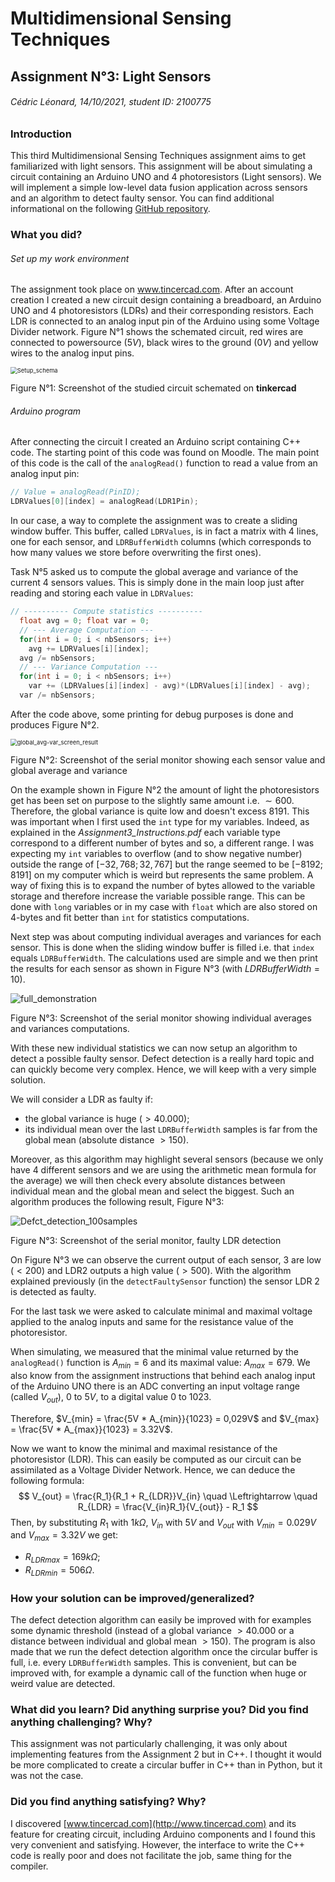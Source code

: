 # Multidimensional Sensing Techniques

## Assignment N°3: Light Sensors

###### Cédric Léonard, 14/10/2021, student ID: 2100775

### Introduction

This third Multidimensional Sensing Techniques assignment aims to get familiarized with light sensors. This assignment will be about simulating a circuit containing an Arduino UNO and 4 photoresistors (Light sensors). We will implement a simple low-level data fusion application across sensors and an algorithm to detect faulty sensor. You can find additional informational on the following [GitHub repository](https://github.com/CedricLeon/Abo_Multidimensional-sensing-techniques).

### What you did?

###### Set up my work environment

The assignment took place on www.tincercad.com. After an account creation I created a new circuit design containing a breadboard, an Arduino UNO and 4 photoresistors (LDRs) and their corresponding resistors. Each LDR is connected to an analog input pin of the Arduino using some Voltage Divider network. Figure N°1 shows the schemated circuit, red wires are connected to powersource ($5V$), black wires to the ground ($0V$) and yellow wires to the analog input pins.

<img src="https://user-images.githubusercontent.com/51703091/137310751-42a7dbad-9132-43d7-a1ce-ba6b5828a841.JPG" alt="Setup_schema" style="zoom:67%;" />

Figure N°1: Screenshot of the studied circuit schemated on **tinkercad**

###### Arduino program

After connecting the circuit I created an Arduino script containing C++ code. The starting point of this code was found on Moodle. The main point of this code is the call of the `analogRead()` function to read a value from an analog input pin:

````c++
// Value = analogRead(PinID);
LDRValues[0][index] = analogRead(LDR1Pin);
````

In our case, a way to complete the assignment was to create a sliding window buffer. This buffer, called `LDRValues`, is in fact a matrix with 4 lines, one for each sensor, and `LDRBufferWidth` columns (which corresponds to how many values we store before overwriting the first ones).

Task N°5 asked us to compute the global average and variance of the current 4 sensors values. This is simply done in the main loop just after reading and storing each value in  `LDRValues`:

````c++
// ---------- Compute statistics ----------
  float avg = 0; float var = 0;
  // --- Average Computation ---
  for(int i = 0; i < nbSensors; i++)
    avg += LDRValues[i][index];
  avg /= nbSensors;
  // --- Variance Computation ---
  for(int i = 0; i < nbSensors; i++)
    var += (LDRValues[i][index] - avg)*(LDRValues[i][index] - avg);
  var /= nbSensors;
````

After the code above, some printing for debug purposes is done and produces Figure N°2.

<img src="https://user-images.githubusercontent.com/51703091/137330767-ee7a4b03-d5ac-48d1-a244-9c515be99dcd.JPG" alt="global_avg-var_screen_result" style="zoom: 67%;" />

Figure N°2:  Screenshot of the serial monitor showing each sensor value and global average and variance

On the example shown in Figure N°2 the amount of light the photoresistors get has been set on purpose to the slightly same amount i.e. $\sim600$. Therefore, the global variance is quite low and doesn't excess 8191. This was important when I first used the `int` type for my variables. Indeed, as explained in the *Assignment3_Instructions.pdf* each variable type correspond to a different number of bytes and so, a different range. I was expecting my `int` variables to overflow (and to show negative number) outside the range of $[-32,768; 32,767]$ but the range seemed to be $[-8192; 8191]$ on my computer which is weird but represents the same problem. A way of fixing this is to expand the number of bytes allowed to the variable storage and therefore increase the variable possible range. This can be done with `long` variables or in my case with `float` which are also stored on 4-bytes and fit better than `int` for statistics computations.

Next step was about computing individual averages and variances for each sensor. This is done when the sliding window buffer is filled i.e. that `index` equals `LDRBufferWidth`. The calculations used are simple and we then print the results for each sensor as shown in Figure N°3 (with $LDRBufferWidth = 10$).

![full_demonstration](https://user-images.githubusercontent.com/51703091/137346276-450ee7aa-ff94-4312-a7b3-5a0513ec0df7.JPG)

Figure N°3: Screenshot of the serial monitor showing individual averages and variances computations.

With these new individual statistics we can now setup an algorithm to detect a possible faulty sensor. Defect detection is a really hard topic and can quickly become very complex. Hence, we will keep with a very simple solution.

We will consider a LDR as faulty if:

- the global variance is huge ($> 40.000$);
- its individual mean over the last `LDRBufferWidth` samples is far from the global mean (absolute distance $> 150$).

Moreover, as this algorithm may highlight several sensors (because we only have 4 different sensors and we are using the arithmetic mean formula for the average) we will then check every absolute distances between individual mean and the global mean and select the biggest. Such an algorithm produces the following result, Figure N°3:

![Defct_detection_100samples](https://user-images.githubusercontent.com/51703091/137347698-e337ece3-357d-404c-a71f-4b423cd99e9c.JPG)

Figure N°3: Screenshot of the serial monitor, faulty LDR detection

On Figure N°3 we can observe the current output of each sensor, 3 are low ($< 200$) and LDR2 outputs a high value ($> 500$). With the algorithm explained previously (in the `detectFaultySensor` function) the sensor LDR 2 is detected as faulty.



For the last task we were asked to calculate minimal and maximal voltage applied to the analog inputs and same for the resistance value of the photoresistor.

When simulating, we measured that the minimal value returned by the `analogRead()` function is $A_{min} = 6$ and its maximal value: $A_{max} = 679$. We also know from the assignment instructions that behind each analog input of the Arduino UNO there is an ADC converting an input voltage range (called $V_{out}$), $0$ to $5V$, to a digital value $0$ to $1023$.

Therefore, $V_{min} = \frac{5V * A_{min}}{1023} = 0,029V$ and $V_{max} = \frac{5V * A_{max}}{1023} = 3.32V$.

Now we want to know the minimal and maximal resistance of the photoresistor (LDR). This can easily be computed as our circuit can be assimilated as a Voltage Divider Network. Hence, we can deduce the following formula:
$$
V_{out} = \frac{R_1}{R_1 + R_{LDR}}V_{in} \quad \Leftrightarrow \quad R_{LDR} = \frac{V_{in}R_1}{V_{out}} - R_1
$$
Then, by substituting $R_1$ with $1k\Omega$, $V_{in}$ with $5V$ and $V_{out}$ with $V_{min} = 0.029V$ and $V_{max} = 3.32V$ we get:

- $R_{LDRmax} = 169k\Omega$;
- $R_{LDRmin} = 506\Omega$.

### How your solution can be improved/generalized?

The defect detection algorithm can easily be improved with for examples some dynamic threshold (instead of a global variance  $> 40.000$ or a distance between individual and global mean $> 150$). The program is also made that we run the defect detection algorithm once the circular buffer is full, i.e. every `LDRBufferWidth` samples. This is convenient, but can be improved with, for example a dynamic call of the function when huge or weird value are detected.

### What did you learn? Did anything surprise you? Did you find anything challenging? Why?

This assignment was not particularly challenging, it was only about implementing features from the Assignment 2 but in C++. I thought it would be more complicated to create a circular buffer in C++ than in Python, but it was not the case.

### Did you find anything satisfying? Why?

I discovered [www.tincercad.com](http://www.tincercad.com) and its feature for creating circuit, including Arduino components and I found this very convenient and satisfying. However, the interface to write the C++ code is really poor and does not facilitate the job, same thing for the compiler.
